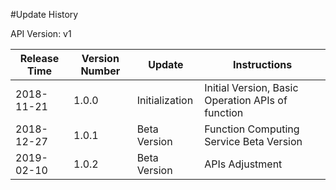 #Update History

API Version: v1

| Release Time   | Version Number | Update     | Instructions                                                         |
| ---------- | ------ | -------- | ------------------------------------------------------------ |
| 2018-11-21 | 1.0.0  | Initialization   | Initial Version, Basic Operation APIs of function                                     |
| 2018-12-27 | 1.0.1  | Beta Version   | Function Computing Service Beta Version                                     |
| 2019-02-10 | 1.0.2  | Beta Version   | APIs Adjustment                                                     |
